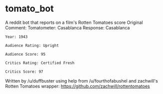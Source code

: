 # tomato_bot
A reddit bot that reports on a film's Rotten Tomatoes score
Original Comment: Tomatometer: Casablanca
Response: Casablanca

	Year: 1943

	Audience Rating: Upright

	Audience Score: 95

	Critics Rating: Certified Fresh

	Critics Score: 97

Written by /u/duffbuster using help from /u/fourthofabushel and zachwill's Rotten Tomatoes wrapper: https://github.com/zachwill/rottentomatoes

